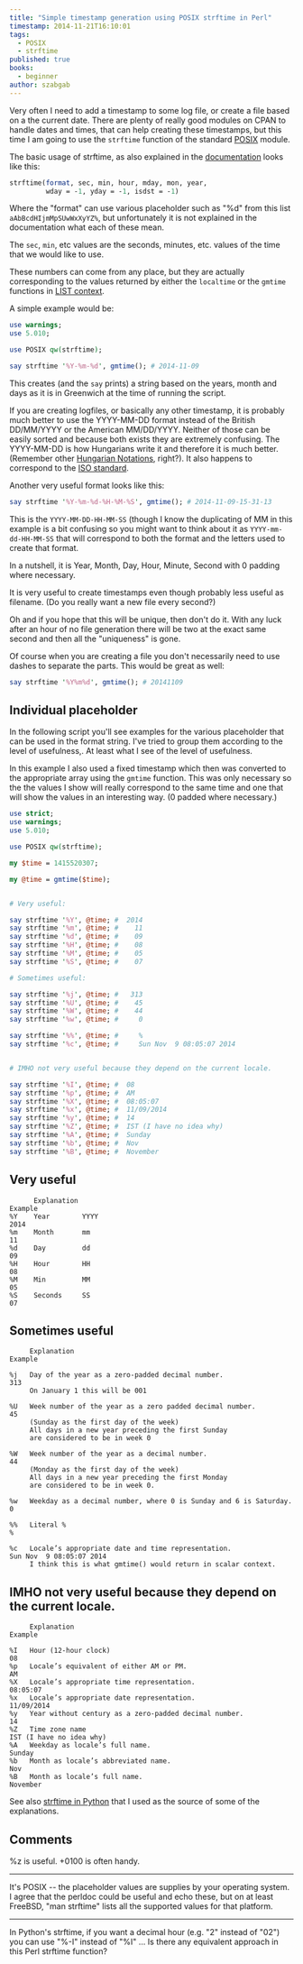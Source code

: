 ```yaml
---
title: "Simple timestamp generation using POSIX strftime in Perl"
timestamp: 2014-11-21T16:10:01
tags:
  - POSIX
  - strftime
published: true
books:
  - beginner
author: szabgab
---
```



Very often I need to add a timestamp to some log file, or create a file based on a the current date.
There are plenty of really good modules on CPAN to handle dates and times, that can help creating these
timestamps, but this time I am going to use the `strftime` function of the standard
[POSIX](https://metacpan.org/pod/POSIX) module.


The basic usage of strftime, as also explained in the [documentation](https://metacpan.org/pod/POSIX) looks like this:

```perl
strftime(format, sec, min, hour, mday, mon, year,
         wday = -1, yday = -1, isdst = -1)
```

Where the "format" can use various placeholder such as "%d"  from this list `aAbBcdHIjmMpSUwWxXyYZ%`, but unfortunately it
is not explained in the documentation what each of these mean. 

The `sec`, `min`, etc values are the seconds, minutes, etc. values of the time that we would like to use.

These numbers can come from any place, but they are actually corresponding to the values returned by either the
`localtime` or the `gmtime` functions in [LIST context](/scalar-and-list-context-in-perl).

A simple example would be:

```perl
use warnings;
use 5.010;

use POSIX qw(strftime);

say strftime '%Y-%m-%d', gmtime(); # 2014-11-09
```

This creates (and the `say` prints) a string based on the years, month and days as it is in Greenwich
at the time of running the script.

If you are creating logfiles, or basically any other timestamp, it is probably much better to use the YYYY-MM-DD format
instead of the British DD/MM/YYYY or the American MM/DD/YYYY. Neither of those can be easily sorted and because both
exists they are extremely confusing. The YYYY-MM-DD is how Hungarians write it and therefore it is much better.
(Remember other [Hungarian Notations](http://en.wikipedia.org/wiki/Hungarian_notation), right?).
It also happens to correspond to the [ISO standard](http://xkcd.com/1179/).

Another very useful format looks like this:

```perl
say strftime '%Y-%m-%d-%H-%M-%S', gmtime(); # 2014-11-09-15-31-13
```

This is the `YYYY-MM-DD-HH-MM-SS` (though I know the duplicating of MM in this example is a bit confusing so you might want
to think about it as `YYYY-mm-dd-HH-MM-SS` that will correspond to both the format and the letters used to create that format.

In a nutshell, it is Year, Month, Day, Hour, Minute, Second with 0 padding where necessary.

It is very useful to create timestamps even though probably less useful as filename. (Do you really want a new file every second?)

Oh and if you hope that this will be unique, then don't do it. With any luck after an hour of no file generation there will be two at the exact
same second and then all the "uniqueness" is gone.

Of course when you are creating a file you don't necessarily need to use dashes to separate the parts. This would be great as well:

```perl
say strftime '%Y%m%d', gmtime(); # 20141109
```


## Individual placeholder

In the following script you'll see examples for the various placeholder that can be used in the format string.
I've tried to group them according to the level of usefulness,. At least what I see of the level of usefulness.

In this example I also used a fixed timestamp which then was converted to the appropriate array using the `gmtime`
function. This was only necessary so the the values I show will really correspond to the same time and one
that will show the values in an interesting way. (0 padded where necessary.)

```perl
use strict;
use warnings;
use 5.010;

use POSIX qw(strftime);

my $time = 1415520307;

my @time = gmtime($time);


# Very useful:

say strftime '%Y', @time; #  2014
say strftime '%m', @time; #    11
say strftime '%d', @time; #    09
say strftime '%H', @time; #    08
say strftime '%M', @time; #    05
say strftime '%S', @time; #    07

# Sometimes useful:

say strftime '%j', @time; #   313
say strftime '%U', @time; #    45
say strftime '%W', @time; #    44
say strftime '%w', @time; #     0

say strftime '%%', @time; #     %
say strftime '%c', @time; #     Sun Nov  9 08:05:07 2014


# IMHO not very useful because they depend on the current locale.

say strftime '%I', @time; #  08
say strftime '%p', @time; #  AM
say strftime '%X', @time; #  08:05:07
say strftime '%x', @time; #  11/09/2014
say strftime '%y', @time; #  14
say strftime '%Z', @time; #  IST (I have no idea why)
say strftime '%A', @time; #  Sunday
say strftime '%b', @time; #  Nov
say strftime '%B', @time; #  November
```

## Very useful

```
      Explanation                                                     Example
%Y    Year        YYYY                                                 2014
%m    Month       mm                                                     11
%d    Day         dd                                                     09
%H    Hour        HH                                                     08
%M    Min         MM                                                     05
%S    Seconds     SS                                                     07
```


## Sometimes useful

```
     Explanation                                                      Example

%j   Day of the year as a zero-padded decimal number.                  313
     On January 1 this will be 001

%U   Week number of the year as a zero padded decimal number.           45
     (Sunday as the first day of the week)
     All days in a new year preceding the first Sunday
     are considered to be in week 0

%W   Week number of the year as a decimal number.                       44
     (Monday as the first day of the week)
     All days in a new year preceding the first Monday
     are considered to be in week 0.

%w   Weekday as a decimal number, where 0 is Sunday and 6 is Saturday.   0

%%   Literal %                                                           %

%c   Locale’s appropriate date and time representation.                 Sun Nov  9 08:05:07 2014
     I think this is what gmtime() would return in scalar context.
```


## IMHO not very useful because they depend on the current locale.

```
     Explanation                                                        Example

%I   Hour (12-hour clock)                                               08
%p   Locale’s equivalent of either AM or PM.                            AM
%X   Locale’s appropriate time representation.                          08:05:07
%x   Locale’s appropriate date representation.                          11/09/2014
%y   Year without century as a zero-padded decimal number.              14
%Z   Time zone name                                                     IST (I have no idea why)
%A   Weekday as locale’s full name.                                     Sunday
%b   Month as locale’s abbreviated name.                                Nov
%B   Month as locale’s full name.                                       November
```


See also [strftime in Python](http://strftime.org/) that I used as the source of some of
the explanations.

## Comments

%z is useful. +0100 is often handy.

<hr>

It's POSIX -- the placeholder values are supplies by your operating system. I agree that the perldoc could be useful and echo these, but on at least FreeBSD, "man strftime" lists all the supported values for that platform.

<hr>

In Python's strftime, if you want a decimal hour (e.g. "2" instead of "02") you can use "%-I" instead of "%I" ... Is there any equivalent approach in this Perl strftime function?

